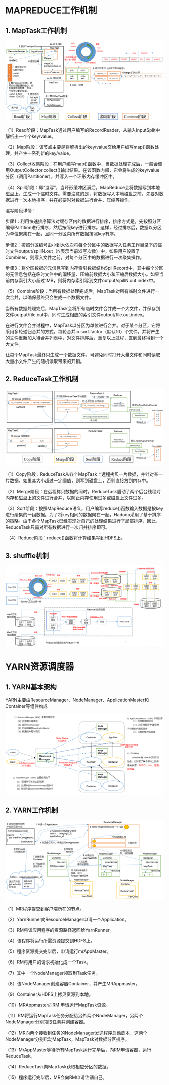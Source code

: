 # MAPREDUCE工作机制

## 1. MapTask工作机制

![MapTask](pic/maptask.png)

​       （1）Read阶段：MapTask通过用户编写的RecordReader，从输入InputSplit中解析出一个个key/value。

​       （2）Map阶段：该节点主要是将解析出的key/value交给用户编写map()函数处理，并产生一系列新的key/value。

​       （3）Collect收集阶段：在用户编写map()函数中，当数据处理完成后，一般会调用OutputCollector.collect()输出结果。在该函数内部，它会将生成的key/value分区（调用Partitioner），并写入一个环形内存缓冲区中。

​       （4）Spill阶段：即“溢写”，当环形缓冲区满后，MapReduce会将数据写到本地磁盘上，生成一个临时文件。需要注意的是，将数据写入本地磁盘之前，先要对数据进行一次本地排序，并在必要时对数据进行合并、压缩等操作。

溢写阶段详情：

​       步骤1：利用快速排序算法对缓存区内的数据进行排序，排序方式是，先按照分区编号Partition进行排序，然后按照key进行排序。这样，经过排序后，数据以分区为单位聚集在一起，且同一分区内所有数据按照key有序。

​       步骤2：按照分区编号由小到大依次将每个分区中的数据写入任务工作目录下的临时文件output/spillN.out（N表示当前溢写次数）中。如果用户设置了Combiner，则写入文件之前，对每个分区中的数据进行一次聚集操作。

​       步骤3：将分区数据的元信息写到内存索引数据结构SpillRecord中，其中每个分区的元信息包括在临时文件中的偏移量、压缩前数据大小和压缩后数据大小。如果当前内存索引大小超过1MB，则将内存索引写到文件output/spillN.out.index中。

​      （5）Combine阶段：当所有数据处理完成后，MapTask对所有临时文件进行一次合并，以确保最终只会生成一个数据文件。

​       当所有数据处理完后，MapTask会将所有临时文件合并成一个大文件，并保存到文件output/file.out中，同时生成相应的索引文件output/file.out.index。

​       在进行文件合并过程中，MapTask以分区为单位进行合并。对于某个分区，它将采用多轮递归合并的方式。每轮合并io.sort.factor（默认10）个文件，并将产生的文件重新加入待合并列表中，对文件排序后，重复以上过程，直到最终得到一个大文件。

​       让每个MapTask最终只生成一个数据文件，可避免同时打开大量文件和同时读取大量小文件产生的随机读取带来的开销。

## 2. ReduceTask工作机制

![ReduceTask](pic/reducetask.png)

​       （1）Copy阶段：ReduceTask从各个MapTask上远程拷贝一片数据，并针对某一片数据，如果其大小超过一定阈值，则写到磁盘上，否则直接放到内存中。

​       （2）Merge阶段：在远程拷贝数据的同时，ReduceTask启动了两个后台线程对内存和磁盘上的文件进行合并，以防止内存使用过多或磁盘上文件过多。

​       （3）Sort阶段：按照MapReduce语义，用户编写reduce()函数输入数据是按key进行聚集的一组数据。为了将key相同的数据聚在一起，Hadoop采用了基于排序的策略。由于各个MapTask已经实现对自己的处理结果进行了局部排序，因此，ReduceTask只需对所有数据进行一次归并排序即可。

​       （4）Reduce阶段：reduce()函数将计算结果写到HDFS上。

## 3. shuffle机制

![shuffle](pic/shuffle.png)

# YARN资源调度器

## 1. YARN基本架构

YARN主要由ResourceManager、NodeManager、ApplicationMaster和Container等组件构成

![yarn架构](pic/yarnstructure.png)

## 2. YARN工作机制

![yarn工作机制](pic/yarntask.png)

（1）MR程序提交到客户端所在的节点。

（2）YarnRunner向ResourceManager申请一个Application。

（3）RM将该应用程序的资源路径返回给YarnRunner。

（4）该程序将运行所需资源提交到HDFS上。

（5）程序资源提交完毕后，申请运行mrAppMaster。

（6）RM将用户的请求初始化成一个Task。

（7）其中一个NodeManager领取到Task任务。

（8）该NodeManager创建容器Container，并产生MRAppmaster。

（9）Container从HDFS上拷贝资源到本地。

（10）MRAppmaster向RM 申请运行MapTask资源。

（11）RM将运行MapTask任务分配给另外两个NodeManager，另两个NodeManager分别领取任务并创建容器。

（12）MR向两个接收到任务的NodeManager发送程序启动脚本，这两个NodeManager分别启动MapTask，MapTask对数据分区排序。

（13）MrAppMaster等待所有MapTask运行完毕后，向RM申请容器，运行ReduceTask。

（14）ReduceTask向MapTask获取相应分区的数据。

（15）程序运行完毕后，MR会向RM申请注销自己。






